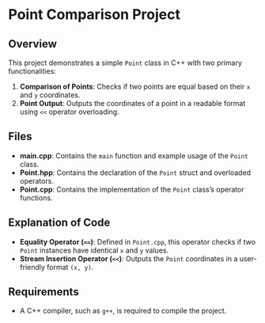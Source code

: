 # Point Comparison Project

## Overview
This project demonstrates a simple `Point` class in C++ with two primary functionalities:
1. **Comparison of Points**: Checks if two points are equal based on their `x` and `y` coordinates.
2. **Point Output**: Outputs the coordinates of a point in a readable format using `<<` operator overloading.

## Files
- **main.cpp**: Contains the `main` function and example usage of the `Point` class.
- **Point.hpp**: Contains the declaration of the `Point` struct and overloaded operators.
- **Point.cpp**: Contains the implementation of the `Point` class’s operator functions.

## Explanation of Code
- **Equality Operator (`==`)**: Defined in `Point.cpp`, this operator checks if two `Point` instances have identical `x` and `y` values.
- **Stream Insertion Operator (`<<`)**: Outputs the `Point` coordinates in a user-friendly format `(x, y)`.

## Requirements
- A C++ compiler, such as `g++`, is required to compile the project.
